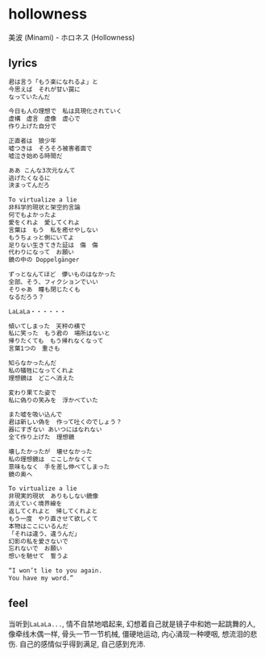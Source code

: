 # hollowness

美波 (Minami) - ホロネス (Hollowness)

## lyrics

```txt
君は言う「もう楽になれるよ」と
今思えば　それが甘い罠に
なっていたんだ

今日も人の理想で　私は具現化されていく
虚構　虚言　虚像　虚心で
作り上げた自分で

正直者は　狼少年
嘘つきは　そろそろ被害者面で
嘘泣き始める時間だ

ああ こんな3次元なんて
逃げたくなるに
決まってんだろ

To virtualize a lie
非科学的現状と架空的言論
何でもよかったよ
愛をくれよ　愛してくれよ
言葉は　もう　私を癒せやしない
もうちょっと側にいてよ
足りない生きてきた証は　傷　傷
代わりになって　お願い
鏡の中の Doppelgänger

ずっとなんてほど　儚いものはなかった
全部、そう、フィクションでいい
そりゃあ　瞳も閉じたくも
なるだろう？

LaLaLa・・・・・・

傾いてしまった　天秤の横で
私に笑った　もう君の　場所はないと
帰りたくても　もう帰れなくなって
言葉1つの　重さも

知らなかったんだ
私の犠牲になってくれよ
理想鏡は　どこへ消えた

変わり果てた姿で
私に偽りの笑みを　浮かべていた

また嘘を吸い込んで
君は新しい偽を　作って吐くのでしょう？
器にすぎない あいつにはなれない
全て作り上げた　理想鏡

壊したかったが　壊せなかった
私の理想鏡は　ここしかなくて
意味もなく　手を差し伸べてしまった
鏡の奥へ

To virtualize a lie
非現実的現状　ありもしない鏡像
消えていく境界線を
返してくれよと　帰してくれよと
もう一度　やり直させて欲しくて
本物はここにいるんだ
「それは違う、違うんだ」
幻影の私を愛さないで
忘れないで　お願い
想いを馳せて　誓うよ

“I won’t lie to you again.
You have my word.”
```

## feel

当听到`LaLaLa...`, 情不自禁地唱起来, 幻想着自己就是镜子中和她一起跳舞的人, 像牵线木偶一样, 骨头一节一节机械, 僵硬地运动, 内心涌现一种哽咽, 想流泪的悲伤. 自己的感情似乎得到满足, 自己感到充沛.
